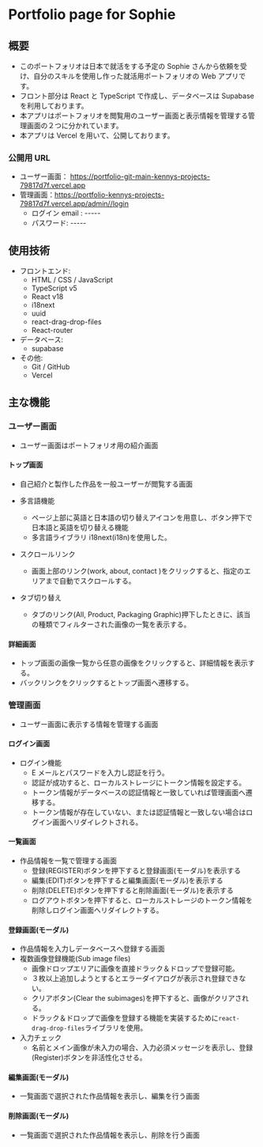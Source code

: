 # Portfolio page for Sophie

## 概要

- このポートフォリオは日本で就活をする予定の Sophie さんから依頼を受け、自分のスキルを使用し作った就活用ポートフォリオの Web アプリです。
- フロント部分は React と TypeScript で作成し、データベースは Supabase を利用しております。
- 本アプリはポートフォリオを閲覧用のユーザー画面と表示情報を管理する管理画面の２つに分かれています。
- 本アプリは Vercel を用いて、公開しております。

### 公開用 URL

- ユーザー画面： https://portfolio-git-main-kennys-projects-79817d7f.vercel.app
- 管理画面：https://portfolio-kennys-projects-79817d7f.vercel.app/admin//login
  - ログイン email : -----
  - パスワード: -----

## 使用技術

- フロントエンド:
  - HTML / CSS / JavaScript
  - TypeScript v5
  - React v18
  - i18next
  - uuid
  - react-drag-drop-files
  - React-router
- データベース:
  - supabase
- その他:
  - Git / GitHub
  - Vercel

## 主な機能

### ユーザー画面

- ユーザー画面はポートフォリオ用の紹介画面

#### トップ画面

- 自己紹介と製作した作品を一般ユーザーが閲覧する画面

- 多言語機能
  - ページ上部に英語と日本語の切り替えアイコンを用意し、ボタン押下で日本語と英語を切り替える機能
  - 多言語ライブラリ i18next(i18n)を使用した。
- スクロールリンク
  - 画面上部のリンク(work, about, contact )をクリックすると、指定のエリアまで自動でスクロールする。
- タブ切り替え
  - タブのリンク(All, Product, Packaging Graphic)押下したときに、該当の種類でフィルターされた画像の一覧を表示する。

#### 詳細画面

- トップ画面の画像一覧から任意の画像をクリックすると、詳細情報を表示する。
- バックリンクをクリックするとトップ画面へ遷移する。

### 管理画面

- ユーザー画面に表示する情報を管理する画面

#### ログイン画面

- ログイン機能
  - E メールとパスワードを入力し認証を行う。
  - 認証が成功すると、ローカルストレージにトークン情報を設定する。
  - トークン情報がデータベースの認証情報と一致していれば管理画面へ遷移する。
  - トークン情報が存在していない、または認証情報と一致しない場合はログイン画面へリダイレクトされる。

#### 一覧画面

- 作品情報を一覧で管理する画面
  - 登録(REGISTER)ボタンを押下すると登録画面(モーダル)を表示する
  - 編集(EDIT)ボタンを押下すると編集画面(モーダル)を表示する
  - 削除(DELETE)ボタンを押下すると削除画面(モーダル)を表示する
  - ログアウトボタンを押下すると、ローカルストレージのトークン情報を削除しログイン画面へリダイレクトする。

#### 登録画面(モーダル)

- 作品情報を入力しデータベースへ登録する画面
- 複数画像登録機能(Sub image files)
  - 画像ドロップエリアに画像を直接ドラック＆ドロップで登録可能。
  - ３枚以上追加しようとするとエラーダイアログが表示され登録できない。
  - クリアボタン(Clear the subimages)を押下すると、画像がクリアされる。
  - ドラック＆ドロップで画像を登録する機能を実装するために`react-drag-drop-files`ライブラリを使用。
- 入力チェック
  - 名前とメイン画像が未入力の場合、入力必須メッセージを表示し、登録(Register)ボタンを非活性化させる。

#### 編集画面(モーダル)

- 一覧画面で選択された作品情報を表示し、編集を行う画面

#### 削除画面(モーダル)

- 一覧画面で選択された作品情報を表示し、削除を行う画面
